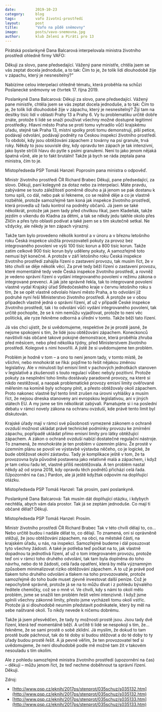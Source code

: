 ```yaml
---
date:         2019-10-23
category:     blog
tags:         vafo životní-prostředí
layout:       post
title:        "Vafo na půdě sněmovny"
image:        posts/vavo-snemovna.jpg
author:       klub Zelení a Piráti pro 13
---
```


Pirátská poslankyně Dana Balcarová interpelovala ministra životního prostředí ohledně firmy VAFO: 

Děkuji za slovo, pane předsedající. Vážený pane ministře, chtěla jsem se vás zeptat docela jednoduše, a to tak: Čím to je, že tolik lidí dlouhodobě žije v zápachu, který je nesnesitelný?”

Nabízíme celou interpelaci ohledně tématu, která proběhla na schůzi Poslanecké sněmovny ve čtvrtek 17. října 2019.

Poslankyně Dana Balcarová: Děkuji za slovo, pane předsedající. Vážený pane ministře, chtěla jsem se vás zeptat docela jednoduše, a to tak: Čím to je, že tolik lidí dlouhodobě žije v zápachu, který je nesnesitelný? Žijí tam na desítky tisíc lidí v oblasti Prahy 13 a Prahy 6. Vy tu problematiku určitě dobře znáte, protože ti lidé se snaží používat všechny možné dostupné legitimní prostředky. Hlavní město Praha se proti tomu vyhradilo vůči krajskému úřadu, stejně tak Praha 13, místní spolky proti tomu demonstrují, píší petice, podávají odvolání, podávají podněty na Českou inspekci životního prostředí. To období, kdy jsou obtěžováni zápachem z továrny na psí granule, trvá roky. Někdy to jsou souvislé dny, kdy opravdu ten zápach je tak intenzivní, jako byste strčili hlavu do pytle s psími granulemi. Není to jako jenom nějaká špatná vůně, ale je to fakt brutální! Takže já bych se ráda zeptala pana ministra, čím to je.

Místopředseda PSP Tomáš Hanzel: Poprosím pana ministra o odpověď.

Ministr životního prostředí ČR Richard Brabec Děkuji, pane předsedající, za slovo. Děkuji, paní kolegyně za dotaz nebo za interpelaci. Máte pravdu, zabýváme se touto záležitostí poměrně dlouho a já jenom se pak dostanu k tomu spíš, co dál, nebo pak si řekneme, co se reálně děje a co je vlastně rozběhlé, protože samozřejmě tam koná jak inspekce životního prostředí, která provedla už řadu kontrol na podněty občanů. Já jsem se také několikrát, protože jak jsem tady před chvilkou říkal, jsem Kladeňák, takže jezdím o víkendu do Kladna za dětmi, a tak se někdy jedu takhle okolo přes Zličín a přes tyto oblasti podívat a také jsem se s tím skutečně setkal. Ne vždycky, ale někdy je ten zápach výrazný.

Takže tam bylo provedeno několik kontrol a v únoru a v březnu letošního roku Česká inspekce uložila provozovateli pokuty za provoz bez integrovaného povolení ve výši 100 tisíc korun a 800 tisíc korun. Takže zatím celkově 900 tisíc korun byly uděleny pokuty, A samozřejmě toto nemusí být konečné. A protože v září letošního roku Česká inspekce životního prostředí zahájila řízení o zastavení provozu, tak musím říct, že v této chvíli se děje několik věcí. Za prvé tedy běží řízení o zastavení provozu, které momentálně tedy vede Česká inspekce životního prostředí, a rovněž je vedeno správní řízení o vydání integrovaného povolení v režimu zákona o integrované prevenci. A jak jste správně řekla, tak to integrované povolení vlastně vydal Krajský úřad Středočeského kraje v červnu letošního roku s tím, že se opět vlastně odvolalo hlavní město Praha, a to odvolání již podruhé nyní řeší Ministerstvo životního prostředí. A protože se v obou případech vlastně jedná o správní řízení, ať už v případě České inspekce životního prostředí, tak i to odvolání vůči vydání integrovaného povolení, tak určitě pochopíte, že se k nim nemůžu vyjadřovat, protože to není věc politická, ale ryze řekněme odborná a úřední v tomto. Takže běží tato řízení.

Já vás chci ujistit, že si uvědomujeme, respektive že je prostě jasné, že nejsme spokojeni s tím, že lidé jsou obtěžováni zápachem. Koneckonců navštívili nás občané takové pokojné demonstrace, která proběhla zhruba před měsícem, nebo před několika týdny, před Ministerstvem životního prostředí. Kolegové s nimi hovořili. A jistě že si uvědomujeme ten problém.

Problém je hodně v tom – a ono to není jenom tady, v tomto místě, že všichni, nebo mnohokrát se říká: pojďme to řešit nějakou změnou legislativy. Ale v minulosti byl emisní limit v pachových jednotkách stanoven v legislativě a zkušenosti s touto regulací vůbec nebyly pozitivní. Protože pokuty za nesplnění toho limitu dostávaly paradoxně provozy, na které si nikdo nestěžoval, a naopak problematické provozy emisní limity ověřované měřením na komíně byly schopny plnit, a přesto obtěžovaly okolí zápachem. Proto nakonec vlastně byl tento limit zrušen na úrovni vyhlášky a musím říct, že nejsou dneska stanoveny ani evropskou legislativou, ani v jiných státech EU. A my jsme se tím několikrát zabývali. Pamatujete si i na poslední debatu v rámci novely zákona na ochranu ovzduší, kde právě tento limit byl diskutován.

Krajské úřady mají v rámci své působnosti vymezené zákonem o ochraně ovzduší možnost ukládat právě technické podmínky provozu ke zmírnění zápachu, popřípadě ukládat přímo emisní limity pro látky obtěžující zápachem. A zákon o ochraně ovzduší nabízí dostatečné regulační nástroje. To znamená, že mnohokráte je ten problém v územním plánu. Že prostě v územním plánu se povolí ve výstavbě výstavba něčeho, co je logické, že bude obtěžovat okolní zástavbu. Tady je komplikace ještě v tom, že ta provozovna byla původně postavena jako relativně malá a zápachem, i když je tam celou řadu let, vlastně příliš neobtěžovala. A ten problém nastal někdy až od srpna 2018, kdy opravdu těch podnětů přichází celá řada. (Upozornění na čas.) Pardon, ale já ještě kdyžtak odpovím na doplňující otázku.

Místopředseda PSP Tomáš Hanzel: Tak prosím, paní poslankyně.

Poslankyně Dana Balcarová: Tak musím dát doplňující otázku, i kdybych nechtěla, abych vám dala prostor. Tak já se zeptám jednoduše. Co mají ti občané dělat? Děkuji.

Místopředseda PSP Tomáš Hanzel: Prosím.

Ministr životního prostředí ČR Richard Brabec Tak v této chvíli dělají to, co… Nebo určitě budou i nadále dělat to, co dělají. To znamená, oni si oprávněně stěžují, že jsou obtěžováni zápachem, na obci, na městské části, na krajském úřadu, u nás, na inspekci. Samozřejmě budeme i dál posuzovat tyto všechny žádosti. A také je potřeba teď počkat na to, jak vlastně dopadnou ta jednotlivá řízení, ať už o tom integrovaném provozu, protože teď oni v rámci toho druhého odvolání, tak tam byla doplněna do toho návrhu, nebo do té žádosti, celá řada opatření, která by měla významným způsobem minimalizovat riziko obtěžování zápachem. A to už je právě pod tlakem toho druhého odvolání a tlakem na toho provozovatele, protože samozřejmě do toho bude muset zjevně investovat další peníze. Což je nepochybně správně, protože já se na to můžu dívat i z pohledu bývalého ředitele chemičky, což se o mně ví. Ve chvíli, kdy s námi to okolí mělo problém, jsme se snažili ten problém řešit velmi intenzivně. I když jsme splnili všechny zákonné limity, přesto jsme vycházeli tomu okolí vstříc. Protože já si dlouhodobě neumím představit podnikatele, který by měl na sebe naštvané okolí. To nikdy nevede k ničemu dobrému.

Takže já jsem přesvědčen, že tady ty možnosti prostě jsou. Jsou tady dvě řízení, která teď momentálně běží. A určitě ti lidé se nespokojí s tím, že… řekněme, že se sami prostě o sobě zklidní. Já myslím, že dokud to tam prostě bude páchnout, tak do té doby si budou stěžovat a do té doby to ty úřady budou prostě řešit. A já pevně věřím, že ten provozovatel teď si uvědomujeme, že není dlouhodobě podle mě možné tam žít v takovém nesouladu s tím okolím.

Ale z pohledu samozřejmě ministra životního prostředí (upozornění na čas) – děkuji – můžu jenom říct, že teď nechme doběhnout ta správní řízení. Děkuji.

Zdroj: 

* [http://www.psp.cz/eknih/2017ps/stenprot/035schuz/s035132.htm](http://www.psp.cz/eknih/2017ps/stenprot/035schuz/s035132.htm)
* [http://www.psp.cz/eknih/2017ps/stenprot/035schuz/s035133.htm](http://www.psp.cz/eknih/2017ps/stenprot/035schuz/s035133.htm)
